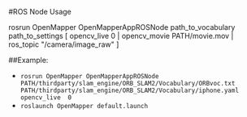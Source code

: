 #ROS Node Usage

rosrun OpenMapper OpenMapperAppROSNode path_to_vocabulary path_to_settings [ opencv_live  0 | opencv_movie PATH/movie.mov | ros_topic "/camera/image_raw" ]


##Example:

* `rosrun OpenMapper OpenMapperAppROSNode PATH/thirdparty/slam_engine/ORB_SLAM2/Vocabulary/ORBvoc.txt PATH/thirdparty/slam_engine/ORB_SLAM2/Vocabulary/iphone.yaml opencv_live  0`
* `roslaunch OpenMapper default.launch`
